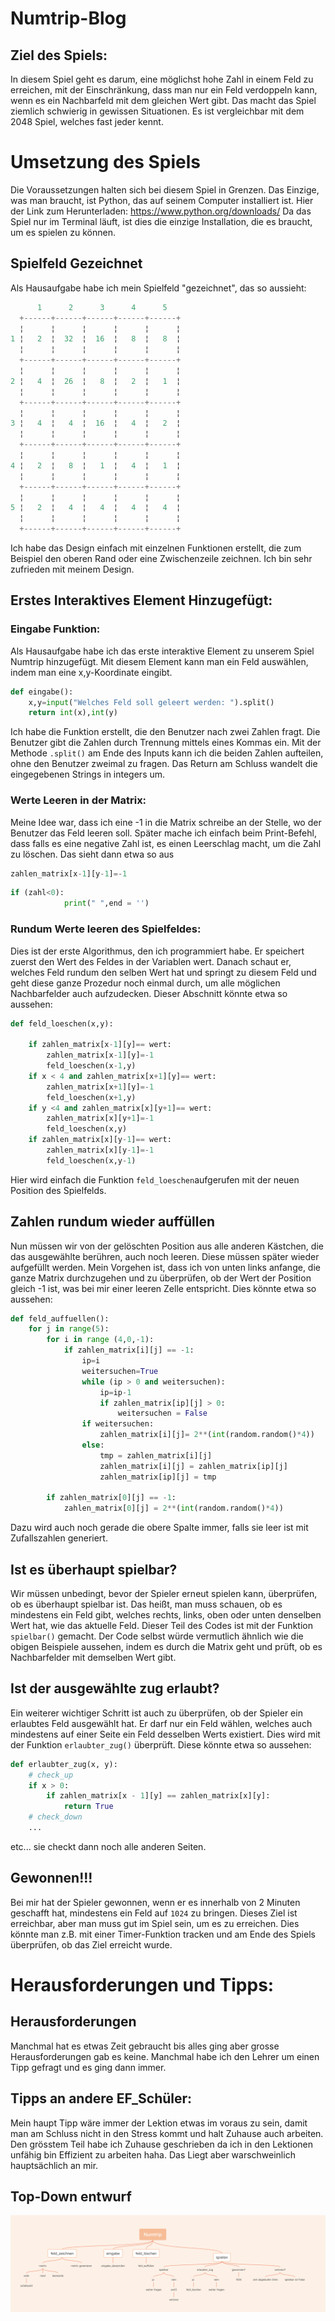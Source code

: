 # Numtrip-Blog

## Ziel des Spiels:

In diesem Spiel geht es darum, eine möglichst hohe Zahl in einem Feld zu erreichen, mit der Einschränkung, dass man nur ein Feld verdoppeln kann, wenn es ein Nachbarfeld mit dem gleichen Wert gibt. Das macht das Spiel ziemlich schwierig in gewissen Situationen. Es ist vergleichbar mit dem 2048 Spiel, welches fast jeder kennt.

# Umsetzung des Spiels
Die Voraussetzungen halten sich bei diesem Spiel in Grenzen. Das Einzige, was man braucht, ist Python, das auf seinem Computer installiert ist. Hier der Link zum Herunterladen: https://www.python.org/downloads/
Da das Spiel nur im Terminal läuft, ist dies die einzige Installation, die es braucht, um es spielen zu können.

## Spielfeld Gezeichnet

Als Hausaufgabe habe ich mein Spielfeld "gezeichnet", das so aussieht:
```py
      1      2      3      4      5
  +------+------+------+------+------+
  ¦      ¦      ¦      ¦      ¦      ¦
1 ¦   2  ¦  32  ¦  16  ¦   8  ¦   8  ¦
  ¦      ¦      ¦      ¦      ¦      ¦
  +------+------+------+------+------+
  ¦      ¦      ¦      ¦      ¦      ¦
2 ¦   4  ¦  26  ¦   8  ¦   2  ¦   1  ¦
  ¦      ¦      ¦      ¦      ¦      ¦
  +------+------+------+------+------+
  ¦      ¦      ¦      ¦      ¦      ¦
3 ¦   4  ¦   4  ¦  16  ¦   4  ¦   2  ¦
  ¦      ¦      ¦      ¦      ¦      ¦
  +------+------+------+------+------+
  ¦      ¦      ¦      ¦      ¦      ¦
4 ¦   2  ¦   8  ¦   1  ¦   4  ¦   1  ¦
  ¦      ¦      ¦      ¦      ¦      ¦
  +------+------+------+------+------+
  ¦      ¦      ¦      ¦      ¦      ¦
5 ¦   2  ¦   4  ¦   4  ¦   4  ¦   4  ¦
  ¦      ¦      ¦      ¦      ¦      ¦
  +------+------+------+------+------+
```
Ich habe das Design einfach mit einzelnen Funktionen erstellt, die zum Beispiel den oberen Rand oder eine Zwischenzeile zeichnen. Ich bin sehr zufrieden mit meinem Design.

## Erstes Interaktives Element Hinzugefügt:

### Eingabe Funktion:
Als Hausaufgabe habe ich das erste interaktive Element zu unserem Spiel Numtrip hinzugefügt. Mit diesem Element kann man ein Feld auswählen, indem man eine x,y-Koordinate eingibt.

```py
def eingabe():
    x,y=input("Welches Feld soll geleert werden: ").split()
    return int(x),int(y)
```
 Ich habe die Funktion erstellt, die den Benutzer nach zwei Zahlen fragt. Die Benutzer gibt die Zahlen durch Trennung mittels eines Kommas ein. Mit der Methode `.split()` am Ende des Inputs kann ich die beiden Zahlen aufteilen, ohne den Benutzer zweimal zu fragen. Das Return am Schluss wandelt die eingegebenen Strings in integers um.

### Werte Leeren in der Matrix:

Meine Idee war, dass ich eine -1 in die Matrix schreibe an der Stelle, wo der Benutzer das Feld leeren soll. Später mache ich einfach beim Print-Befehl, dass falls es eine negative Zahl ist, es einen Leerschlag macht, um die Zahl zu löschen. Das sieht dann etwa so aus
```py
zahlen_matrix[x-1][y-1]=-1
```
```py
if (zahl<0):
            print(" ",end = '')
```
### Rundum Werte leeren des Spielfeldes:

Dies ist der erste Algorithmus, den ich programmiert habe. Er speichert zuerst den Wert des Feldes in der Variablen wert. Danach schaut er, welches Feld rundum den selben Wert hat und springt zu diesem Feld und geht diese ganze Prozedur noch einmal durch, um alle möglichen Nachbarfelder auch aufzudecken. Dieser Abschnitt könnte etwa so aussehen:
```py
def feld_loeschen(x,y):

    if zahlen_matrix[x-1][y]== wert:
        zahlen_matrix[x-1][y]=-1
        feld_loeschen(x-1,y)
    if x < 4 and zahlen_matrix[x+1][y]== wert:
        zahlen_matrix[x+1][y]=-1
        feld_loeschen(x+1,y)
    if y <4 and zahlen_matrix[x][y+1]== wert:
        zahlen_matrix[x][y+1]=-1
        feld_loeschen(x,y)
    if zahlen_matrix[x][y-1]== wert:
        zahlen_matrix[x][y-1]=-1
        feld_loeschen(x,y-1)
```
Hier wird einfach die Funktion `feld_loeschen`aufgerufen mit der neuen Position des Spielfelds. 

## Zahlen rundum wieder auffüllen

Nun müssen wir von der gelöschten Position aus alle anderen Kästchen, die das ausgewählte berühren, auch noch leeren. Diese müssen später wieder aufgefüllt werden. Mein Vorgehen ist, dass ich von unten links anfange, die ganze Matrix durchzugehen und zu überprüfen, ob der Wert der Position gleich -1 ist, was bei mir einer leeren Zelle entspricht. Dies könnte etwa so aussehen: 
``` py
def feld_auffuellen():
    for j in range(5):
        for i in range (4,0,-1):
            if zahlen_matrix[i][j] == -1:
                ip=i
                weitersuchen=True
                while (ip > 0 and weitersuchen):
                    ip=ip-1
                    if zahlen_matrix[ip][j] > 0:
                        weitersuchen = False
                if weitersuchen:
                    zahlen_matrix[i][j]= 2**(int(random.random()*4))
                else:
                    tmp = zahlen_matrix[i][j]
                    zahlen_matrix[i][j] = zahlen_matrix[ip][j]
                    zahlen_matrix[ip][j] = tmp

        if zahlen_matrix[0][j] == -1:
            zahlen_matrix[0][j] = 2**(int(random.random()*4))
```
Dazu wird auch noch gerade die obere Spalte immer, falls sie leer ist mit Zufallszahlen generiert. 

## Ist es überhaupt spielbar?

Wir müssen unbedingt, bevor der Spieler erneut spielen kann, überprüfen, ob es überhaupt spielbar ist. Das heißt, man muss schauen, ob es mindestens ein Feld gibt, welches rechts, links, oben oder unten denselben Wert hat, wie das aktuelle Feld. Dieser Teil des Codes ist mit der Funktion `spielbar()` gemacht. Der Code selbst würde vermutlich ähnlich wie die obigen Beispiele aussehen, indem es durch die Matrix geht und prüft, ob es Nachbarfelder mit demselben Wert gibt. 

## Ist der ausgewählte zug erlaubt?

Ein weiterer wichtiger Schritt ist auch zu überprüfen, ob der Spieler ein erlaubtes Feld ausgewählt hat. Er darf nur ein Feld wählen, welches auch mindestens auf einer Seite ein Feld desselben Werts existiert. Dies wird mit der Funktion `erlaubter_zug()` überprüft. Diese könnte etwa so aussehen:
```py
def erlaubter_zug(x, y):
    # check_up
    if x > 0:
        if zahlen_matrix[x - 1][y] == zahlen_matrix[x][y]:
            return True
    # check_down
    ...
```
etc... sie checkt dann noch alle anderen Seiten.


## Gewonnen!!!

Bei mir hat der Spieler gewonnen, wenn er es innerhalb von 2 Minuten geschafft hat, mindestens ein Feld auf `1024` zu bringen. Dieses Ziel ist erreichbar, aber man muss gut im Spiel sein, um es zu erreichen.
Dies könnte man z.B. mit einer Timer-Funktion tracken und am Ende des Spiels überprüfen, ob das Ziel erreicht wurde.


# Herausforderungen und Tipps:
## Herausforderungen
Manchmal hat es etwas Zeit gebraucht bis alles ging aber grosse Herausforderungen gab es keine. Manchmal habe ich den Lehrer um einen Tipp gefragt und es ging dann immer. 

## Tipps an andere EF_Schüler:

Mein haupt Tipp wäre immer der Lektion etwas im voraus zu sein, damit man am Schluss nicht in den Stress kommt und halt Zuhause auch arbeiten. Den grösstem Teil habe ich Zuhause geschrieben da ich in den Lektionen unfähig bin Effizient zu arbeiten haha. Das Liegt aber warschweinlich hauptsächlich an mir.

## Top-Down entwurf


![](./topdown.png)